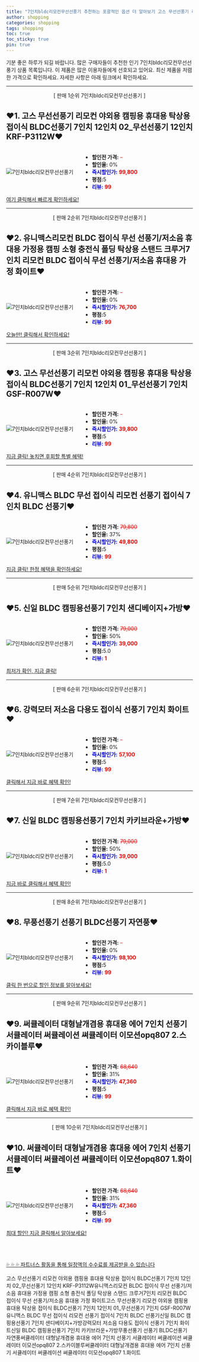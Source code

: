 ```yaml
---
title: "7인치bldc리모컨무선선풍기 추천하는 포괄적인 옵션 더 알아보기 고스 무선선풍기 리모컨 야외용 캠핑용"
author: shopping
categories: shopping
tags: shopping
toc: true
toc_sticky: true
pin: true
---
```

기분 좋은 하루가 되길 바랍니다. 많은 구매자들이 추천한 인기 7인치bldc리모컨무선선풍기 상품 목록입니다. 이 제품은 많은 이용자들에게 선호되고 있어요. 최신 제품을 저렴한 가격으로 확인하세요. 자세한 사항은 아래 링크에서 확인하세요.

---
<p class="toplist" style="margin: 0 auto; display: block; width: fit-content;">[ 판매 1순위 7인치bldc리모컨무선선풍기 ]</p>

<h2><strong>❤️1. 고스 무선선풍기 리모컨 야외용 캠핑용 휴대용 탁상용 접이식 BLDC선풍기 7인치 12인치 02_무선선풍기 12인치 KRF-P3112W❤️</strong></h2>

<div style="display: flex; align-items: center;">
    <div style="flex: 0.4;">
        <img src="https://thumbnail9.coupangcdn.com/thumbnails/remote/230x230ex/image/vendor_inventory/bbb9/9d931c2950e1592e570f63e8df64376a6ffc6971895c9219ff8a936eb54e.jpg" alt="7인치bldc리모컨무선선풍기" style="max-width: 100%;">
    </div>
    <div style="flex: 0.6; margin-left: 10px;">
        <ul>
            <li><strong>할인전 가격:</strong> <del style="color: red;">-</del></li>
            <li><strong>할인율:</strong> 0%</li>
            <li><span style='color:blue'><strong>즉시할인가:</strong></span> <span style='color:red'><strong>99,800</strong></span></li>
            <li><strong>평점:</strong>5</li>
            <li><span style='color:blue'><strong>리뷰:</strong></span> <span style='color:red'><strong>99</strong></span></li>
        </ul>
    </div>
</div>
<div class="center">
    <a href="https://William4Davisa.github.io?lptag=AF9450613&subid=githubio&pageKey=6530411198&traceid=V0-153&itemId=14501968610&vendorItemId=81744980711" class="myButton">
        여기 클릭해서 빠르게 확인하세요!
    </a>
</div>


---
<p class="toplist" style="margin: 0 auto; display: block; width: fit-content;">[ 판매 2순위 7인치bldc리모컨무선선풍기 ]</p>

<h2><strong>❤️2. 유니맥스리모컨 BLDC 접이식 무선 선풍기/저소음 휴대용 가정용 캠핑 소형 충전식 폴딩 탁상용 스탠드 크루거7인치 리모컨 BLDC 접이식 무선 선풍기/저소음 휴대용 가정 화이트❤️</strong></h2>

<div style="display: flex; align-items: center;">
    <div style="flex: 0.4;">
        <img src="https://thumbnail10.coupangcdn.com/thumbnails/remote/230x230ex/image/vendor_inventory/2cf8/7f184f784b8239550e7e18410fc9a3d31cac273925c3f7145414e5df0188.jpg" alt="7인치bldc리모컨무선선풍기" style="max-width: 100%;">
    </div>
    <div style="flex: 0.6; margin-left: 10px;">
        <ul>
            <li><strong>할인전 가격:</strong> <del style="color: red;">-</del></li>
            <li><strong>할인율:</strong> 0%</li>
            <li><span style='color:blue'><strong>즉시할인가:</strong></span> <span style='color:red'><strong>76,700</strong></span></li>
            <li><strong>평점:</strong>5</li>
            <li><span style='color:blue'><strong>리뷰:</strong></span> <span style='color:red'><strong>99</strong></span></li>
        </ul>
    </div>
</div>
<div class="center">
    <a href="https://William4Davisa.github.io?lptag=AF9450613&subid=githubio&pageKey=8202865447&traceid=V0-153&itemId=23519406963&vendorItemId=90545768560" class="myButton">
        오늘만! 클릭해서 확인하세요!
    </a>
</div>


---
<p class="toplist" style="margin: 0 auto; display: block; width: fit-content;">[ 판매 3순위 7인치bldc리모컨무선선풍기 ]</p>

<h2><strong>❤️3. 고스 무선선풍기 리모컨 야외용 캠핑용 휴대용 탁상용 접이식 BLDC선풍기 7인치 12인치 01_무선선풍기 7인치 GSF-R007W❤️</strong></h2>

<div style="display: flex; align-items: center;">
    <div style="flex: 0.4;">
        <img src="https://thumbnail9.coupangcdn.com/thumbnails/remote/230x230ex/image/vendor_inventory/bbb9/9d931c2950e1592e570f63e8df64376a6ffc6971895c9219ff8a936eb54e.jpg" alt="7인치bldc리모컨무선선풍기" style="max-width: 100%;">
    </div>
    <div style="flex: 0.6; margin-left: 10px;">
        <ul>
            <li><strong>할인전 가격:</strong> <del style="color: red;">-</del></li>
            <li><strong>할인율:</strong> 0%</li>
            <li><span style='color:blue'><strong>즉시할인가:</strong></span> <span style='color:red'><strong>39,800</strong></span></li>
            <li><strong>평점:</strong>5</li>
            <li><span style='color:blue'><strong>리뷰:</strong></span> <span style='color:red'><strong>99</strong></span></li>
        </ul>
    </div>
</div>
<div class="center">
    <a href="https://William4Davisa.github.io?lptag=AF9450613&subid=githubio&pageKey=6529815689&traceid=V0-153&itemId=14498452624&vendorItemId=81741514675" class="myButton">
        지금 클릭! 놓치면 후회할 특별 혜택!
    </a>
</div>


---
<p class="toplist" style="margin: 0 auto; display: block; width: fit-content;">[ 판매 4순위 7인치bldc리모컨무선선풍기 ]</p>

<h2><strong>❤️4. 유니맥스 BLDC 무선 접이식 리모컨 선풍기 접이식 7인치 BLDC 선풍기❤️</strong></h2>

<div style="display: flex; align-items: center;">
    <div style="flex: 0.4;">
        <img src="https://thumbnail8.coupangcdn.com/thumbnails/remote/230x230ex/image/vendor_inventory/f8fa/36923467c786225856b34eac45fb004ee05276580d486f71b6d5de8ec38b.jpg" alt="7인치bldc리모컨무선선풍기" style="max-width: 100%;">
    </div>
    <div style="flex: 0.6; margin-left: 10px;">
        <ul>
            <li><strong>할인전 가격:</strong> <del style="color: red;">79,800</del></li>
            <li><strong>할인율:</strong> 37%</li>
            <li><span style='color:blue'><strong>즉시할인가:</strong></span> <span style='color:red'><strong>49,800</strong></span></li>
            <li><strong>평점:</strong>5</li>
            <li><span style='color:blue'><strong>리뷰:</strong></span> <span style='color:red'><strong>99</strong></span></li>
        </ul>
    </div>
</div>
<div class="center">
    <a href="https://William4Davisa.github.io?lptag=AF9450613&subid=githubio&pageKey=8244291437&traceid=V0-153&itemId=23726997411&vendorItemId=90751796210" class="myButton">
        지금 클릭! 한정 혜택을 확인하세요!
    </a>
</div>


---
<p class="toplist" style="margin: 0 auto; display: block; width: fit-content;">[ 판매 5순위 7인치bldc리모컨무선선풍기 ]</p>

<h2><strong>❤️5. 신일 BLDC 캠핑용선풍기 7인치 샌디베이지+가방❤️</strong></h2>

<div style="display: flex; align-items: center;">
    <div style="flex: 0.4;">
        <img src="https://thumbnail6.coupangcdn.com/thumbnails/remote/230x230ex/image/vendor_inventory/5d8f/1947fa049c14288c56733892782cd1188b3cdbe5341e9a7d50d07502a589.jpg" alt="7인치bldc리모컨무선선풍기" style="max-width: 100%;">
    </div>
    <div style="flex: 0.6; margin-left: 10px;">
        <ul>
            <li><strong>할인전 가격:</strong> <del style="color: red;">79,000</del></li>
            <li><strong>할인율:</strong> 50%</li>
            <li><span style='color:blue'><strong>즉시할인가:</strong></span> <span style='color:red'><strong>39,000</strong></span></li>
            <li><strong>평점:</strong>5.0</li>
            <li><span style='color:blue'><strong>리뷰:</strong></span> <span style='color:red'><strong>1</strong></span></li>
        </ul>
    </div>
</div>
<div class="center">
    <a href="https://William4Davisa.github.io?lptag=AF9450613&subid=githubio&pageKey=8003095886&traceid=V0-153&itemId=22296193097&vendorItemId=89341694143" class="myButton">
        최저가 확인, 지금 클릭!
    </a>
</div>


---
<p class="toplist" style="margin: 0 auto; display: block; width: fit-content;">[ 판매 6순위 7인치bldc리모컨무선선풍기 ]</p>

<h2><strong>❤️6. 강력모터 저소음 다용도 접이식 선풍기 7인치 화이트❤️</strong></h2>

<div style="display: flex; align-items: center;">
    <div style="flex: 0.4;">
        <img src="https://thumbnail8.coupangcdn.com/thumbnails/remote/230x230ex/image/vendor_inventory/9ffe/c7088284d7c835de9b961f6544dff860a9f353e35ea17eec41ecfaaaf47c.jpg" alt="7인치bldc리모컨무선선풍기" style="max-width: 100%;">
    </div>
    <div style="flex: 0.6; margin-left: 10px;">
        <ul>
            <li><strong>할인전 가격:</strong> <del style="color: red;">-</del></li>
            <li><strong>할인율:</strong> 0%</li>
            <li><span style='color:blue'><strong>즉시할인가:</strong></span> <span style='color:red'><strong>57,100</strong></span></li>
            <li><strong>평점:</strong>5</li>
            <li><span style='color:blue'><strong>리뷰:</strong></span> <span style='color:red'><strong>99</strong></span></li>
        </ul>
    </div>
</div>
<div class="center">
    <a href="https://William4Davisa.github.io?lptag=AF9450613&subid=githubio&pageKey=8191989161&traceid=V0-153&itemId=23447711731&vendorItemId=90598917016" class="myButton">
        클릭해서 지금 바로 혜택 확인!
    </a>
</div>


---
<p class="toplist" style="margin: 0 auto; display: block; width: fit-content;">[ 판매 7순위 7인치bldc리모컨무선선풍기 ]</p>

<h2><strong>❤️7. 신일 BLDC 캠핑용선풍기 7인치 카키브라운+가방❤️</strong></h2>

<div style="display: flex; align-items: center;">
    <div style="flex: 0.4;">
        <img src="https://thumbnail6.coupangcdn.com/thumbnails/remote/230x230ex/image/vendor_inventory/5d8f/1947fa049c14288c56733892782cd1188b3cdbe5341e9a7d50d07502a589.jpg" alt="7인치bldc리모컨무선선풍기" style="max-width: 100%;">
    </div>
    <div style="flex: 0.6; margin-left: 10px;">
        <ul>
            <li><strong>할인전 가격:</strong> <del style="color: red;">79,000</del></li>
            <li><strong>할인율:</strong> 50%</li>
            <li><span style='color:blue'><strong>즉시할인가:</strong></span> <span style='color:red'><strong>39,000</strong></span></li>
            <li><strong>평점:</strong>5.0</li>
            <li><span style='color:blue'><strong>리뷰:</strong></span> <span style='color:red'><strong>1</strong></span></li>
        </ul>
    </div>
</div>
<div class="center">
    <a href="https://William4Davisa.github.io?lptag=AF9450613&subid=githubio&pageKey=8003095886&traceid=V0-153&itemId=22296193100&vendorItemId=89341694159" class="myButton">
        지금 바로 클릭해서 혜택 확인!
    </a>
</div>


---
<p class="toplist" style="margin: 0 auto; display: block; width: fit-content;">[ 판매 8순위 7인치bldc리모컨무선선풍기 ]</p>

<h2><strong>❤️8. 무풍선풍기 선풍기 BLDC선풍기 자연풍❤️</strong></h2>

<div style="display: flex; align-items: center;">
    <div style="flex: 0.4;">
        <img src="https://thumbnail9.coupangcdn.com/thumbnails/remote/230x230ex/image/vendor_inventory/72e5/916c53b05a4b02a04de1151baed06224b2617088934e1f377aca6893cdbb.jpg" alt="7인치bldc리모컨무선선풍기" style="max-width: 100%;">
    </div>
    <div style="flex: 0.6; margin-left: 10px;">
        <ul>
            <li><strong>할인전 가격:</strong> <del style="color: red;">-</del></li>
            <li><strong>할인율:</strong> 0%</li>
            <li><span style='color:blue'><strong>즉시할인가:</strong></span> <span style='color:red'><strong>98,100</strong></span></li>
            <li><strong>평점:</strong>5</li>
            <li><span style='color:blue'><strong>리뷰:</strong></span> <span style='color:red'><strong>99</strong></span></li>
        </ul>
    </div>
</div>
<div class="center">
    <a href="https://William4Davisa.github.io?lptag=AF9450613&subid=githubio&pageKey=8090056053&traceid=V0-153&itemId=22846484891&vendorItemId=89881185081" class="myButton">
        클릭 한 번으로 할인 정보를 알아보세요!
    </a>
</div>


---
<p class="toplist" style="margin: 0 auto; display: block; width: fit-content;">[ 판매 9순위 7인치bldc리모컨무선선풍기 ]</p>

<h2><strong>❤️9. 써큘레이터 대형날개겸용 휴대용 에어 7인치 선풍기 서큘레이터 써큘레이션 쎠큘레이터 이모션opq807 2.스카이블루❤️</strong></h2>

<div style="display: flex; align-items: center;">
    <div style="flex: 0.4;">
        <img src="https://thumbnail7.coupangcdn.com/thumbnails/remote/230x230ex/image/vendor_inventory/229f/2b2227f16e20812fdc92721571a11e0e8306946fcbc16743320d356fffec.jpg" alt="7인치bldc리모컨무선선풍기" style="max-width: 100%;">
    </div>
    <div style="flex: 0.6; margin-left: 10px;">
        <ul>
            <li><strong>할인전 가격:</strong> <del style="color: red;">68,640</del></li>
            <li><strong>할인율:</strong> 31%</li>
            <li><span style='color:blue'><strong>즉시할인가:</strong></span> <span style='color:red'><strong>47,360</strong></span></li>
            <li><strong>평점:</strong>5</li>
            <li><span style='color:blue'><strong>리뷰:</strong></span> <span style='color:red'><strong>99</strong></span></li>
        </ul>
    </div>
</div>
<div class="center">
    <a href="https://William4Davisa.github.io?lptag=AF9450613&subid=githubio&pageKey=8123523682&traceid=V0-153&itemId=23052614067&vendorItemId=90086276313" class="myButton">
        클릭해서 지금 바로 혜택 확인!
    </a>
</div>


---
<p class="toplist" style="margin: 0 auto; display: block; width: fit-content;">[ 판매 10순위 7인치bldc리모컨무선선풍기 ]</p>

<h2><strong>❤️10. 써큘레이터 대형날개겸용 휴대용 에어 7인치 선풍기 서큘레이터 써큘레이션 쎠큘레이터 이모션opq807 1.화이트❤️</strong></h2>

<div style="display: flex; align-items: center;">
    <div style="flex: 0.4;">
        <img src="https://thumbnail7.coupangcdn.com/thumbnails/remote/230x230ex/image/vendor_inventory/229f/2b2227f16e20812fdc92721571a11e0e8306946fcbc16743320d356fffec.jpg" alt="7인치bldc리모컨무선선풍기" style="max-width: 100%;">
    </div>
    <div style="flex: 0.6; margin-left: 10px;">
        <ul>
            <li><strong>할인전 가격:</strong> <del style="color: red;">68,640</del></li>
            <li><strong>할인율:</strong> 31%</li>
            <li><span style='color:blue'><strong>즉시할인가:</strong></span> <span style='color:red'><strong>47,360</strong></span></li>
            <li><strong>평점:</strong>5</li>
            <li><span style='color:blue'><strong>리뷰:</strong></span> <span style='color:red'><strong>99</strong></span></li>
        </ul>
    </div>
</div>
<div class="center">
    <a href="https://William4Davisa.github.io?lptag=AF9450613&subid=githubio&pageKey=8123523682&traceid=V0-153&itemId=23052614071&vendorItemId=90086276336" class="myButton">
        최대 할인! 지금 클릭해서 알아보세요!
    </a>
</div>

<br><br><br>[💦 💦 💦 파트너스 활동을 통해 일정액의 수수료를 제공받을 수 있습니다](https://link.coupang.com/a/bcpT2c)<br><br>고스 무선선풍기 리모컨 야외용 캠핑용 휴대용 탁상용 접이식 BLDC선풍기 7인치 12인치 02_무선선풍기 12인치 KRF-P3112W유니맥스리모컨 BLDC 접이식 무선 선풍기/저소음 휴대용 가정용 캠핑 소형 충전식 폴딩 탁상용 스탠드 크루거7인치 리모컨 BLDC 접이식 무선 선풍기/저소음 휴대용 가정 화이트고스 무선선풍기 리모컨 야외용 캠핑용 휴대용 탁상용 접이식 BLDC선풍기 7인치 12인치 01_무선선풍기 7인치 GSF-R007W유니맥스 BLDC 무선 접이식 리모컨 선풍기 접이식 7인치 BLDC 선풍기신일 BLDC 캠핑용선풍기 7인치 샌디베이지+가방강력모터 저소음 다용도 접이식 선풍기 7인치 화이트신일 BLDC 캠핑용선풍기 7인치 카키브라운+가방무풍선풍기 선풍기 BLDC선풍기 자연풍써큘레이터 대형날개겸용 휴대용 에어 7인치 선풍기 서큘레이터 써큘레이션 쎠큘레이터 이모션opq807 2.스카이블루써큘레이터 대형날개겸용 휴대용 에어 7인치 선풍기 서큘레이터 써큘레이션 쎠큘레이터 이모션opq807 1.화이트